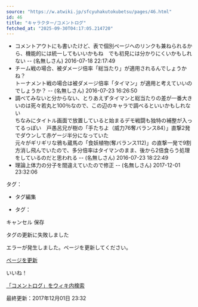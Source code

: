 ```yaml
---
source: "https://w.atwiki.jp/sfcyuhakutokubetsu/pages/46.html"
id: 46
title: "キャラクター/コメントログ"
fetched_at: "2025-09-30T04:17:05.214720"
---
```


* コメントアウトにも書いたけど、表で個別ページへのリンクも兼ねられるから、機能的には統一してもいいかもね　でも初見には分かりにくいかもしれない -- (名無しさん) 2016-07-18 22:17:49
* チーム戦の場合、被ダメージ倍率「総当たり」が適用されるんでしょうかね？   
  トーナメント戦の場合は被ダメージ倍率「タイマン」が適用と考えていいのでしょうか？ -- (名無しさん) 2016-07-23 16:26:50
* 調べてみないと分からない、とりあえずタイマンと総当たりの差が一番大きいのは死々若丸と100％なので、この辺のキャラで調べるといいかもしれない   
  ちなみにタイトル画面で放置していると始まるデモ戦闘も独特の補整が入ってるっぽい　戸愚呂兄が樹の「手たちよ（威力76奪バランス84）」直撃2発でダウンして赤ゲージ半分になっていた   
  元々がギリギリな鴉も蔵馬の「食妖植物(奪バランス112)」の直撃一発で9割方消し飛んでいたので、多分倍率はタイマンのまま、後から2倍食らう処理をしているのだと思われる -- (名無しさん) 2016-07-23 18:22:49
* 理論上体力の分子を間違えていたので修正 -- (名無しさん) 2017-12-01 23:32:06

タグ：

+ タグ編集

* タグ：

キャンセル
保存

タグの更新に失敗しました

エラーが発生しました。ページを更新してください。

[ページを更新](https://w.atwiki.jp/sfcyuhakutokubetsu/pages/46.html)

いいね！

[「コメントログ」をウィキ内検索](https://w.atwiki.jp//w.atwiki.jp/sfcyuhakutokubetsu/search?andor=and&keyword=%E3%82%B3%E3%83%A1%E3%83%B3%E3%83%88%E3%83%AD%E3%82%B0)

最終更新：2017年12月01日 23:32